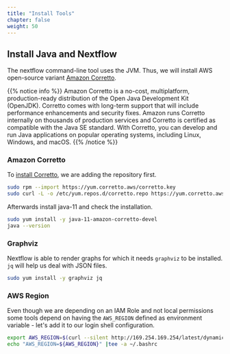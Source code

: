 ```yaml
---
title: "Install Tools"
chapter: false
weight: 50
---
```


## Install Java and Nextflow

The nextflow command-line tool uses the JVM. Thus, we will install AWS open-source variant [Amazon Corretto](https://docs.aws.amazon.com/corretto).

{{% notice info %}}
Amazon Corretto is a no-cost, multiplatform, production-ready distribution of the Open Java Development Kit (OpenJDK). Corretto comes with long-term support that will include performance enhancements and security fixes. Amazon runs Corretto internally on thousands of production services and Corretto is certified as compatible with the Java SE standard. With Corretto, you can develop and run Java applications on popular operating systems, including Linux, Windows, and macOS.
{{% /notice %}}

### Amazon Corretto

To [install Corretto](https://docs.aws.amazon.com/corretto/latest/corretto-11-ug/generic-linux-install.html), we are adding the repository first.

```bash
sudo rpm --import https://yum.corretto.aws/corretto.key 
sudo curl -L -o /etc/yum.repos.d/corretto.repo https://yum.corretto.aws/corretto.repo
```

Afterwards install java-11 and check the installation.

```bash
sudo yum install -y java-11-amazon-corretto-devel
java --version
```

### Graphviz

Nextflow is able to render graphs for which it needs `graphviz` to be installed. `jq` will help us deal with JSON files.

```bash
sudo yum install -y graphviz jq
```

### AWS Region

Even though we are depending on an IAM Role and not local permissions some tools  depend on having the `AWS_REGION` defined as environment variable - let's add it to our login shell configuration.

```bash
export AWS_REGION=$(curl --silent http://169.254.169.254/latest/dynamic/instance-identity/document | jq -r .region)
echo "AWS_REGION=${AWS_REGION}" |tee -a ~/.bashrc
```
